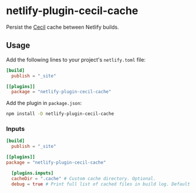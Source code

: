 # netlify-plugin-cecil-cache

Persist the [Cecil](https://cecil.app) cache between Netlify builds.

## Usage

Add the following lines to your project's `netlify.toml` file:

```toml
[build]
  publish = "_site"

[[plugins]]
  package = "netlify-plugin-cecil-cache"
```

Add the plugin in `package.json`:

```bash
npm install -D netlify-plugin-cecil-cache
```

### Inputs

```toml
[build]
  publish = "_site"

[[plugins]]
package = "netlify-plugin-cecil-cache"

  [plugins.inputs]
  cacheDir = ".cache" # Custom cache directory. Optional.
  debug = true # Print full list of cached files in build log. Default = false.
```
